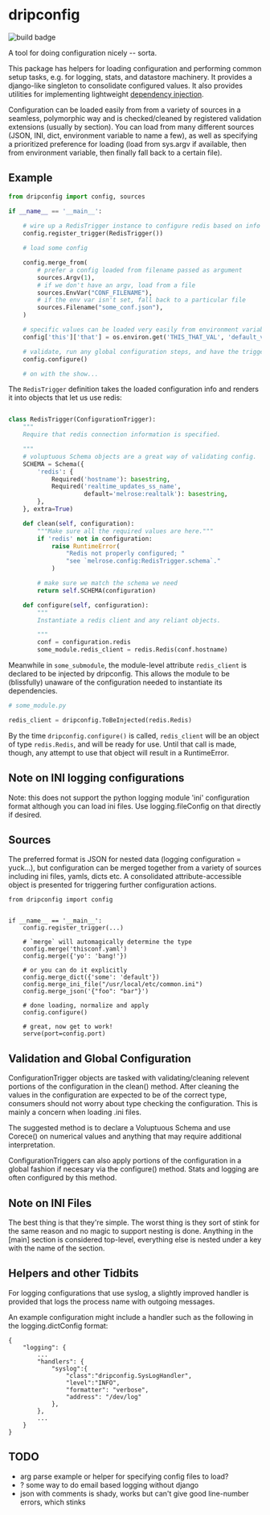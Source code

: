 
# dripconfig 

![build badge](https://circleci.com/gh/percolate/dripconfig.png?circle-token=80b53a2510ca246c448fd7e65c900b2102cc4e4a)

A tool for doing configuration nicely -- sorta.

This package has helpers for loading configuration and performing common setup
tasks, e.g. for logging, stats, and datastore machinery. It provides a
django-like singleton to consolidate configured values. It also provides
utilities for implementing lightweight [dependency
injection](http://en.wikipedia.org/wiki/Dependency_injection).


Configuration can be loaded easily from  from a variety of sources in a
seamless, polymorphic way and is checked/cleaned by registered validation
extensions (usually by section). You can load from many different sources 
(JSON, INI, dict, environment variable to name a few), as well as specifying
a prioritized preference for loading (load from sys.argv if available, then
from environment variable, then finally fall back to a certain file).

## Example
 
```python
from dripconfig import config, sources

if __name__ == '__main__':
    
    # wire up a RedisTrigger instance to configure redis based on info
    config.register_trigger(RedisTrigger())

    # load some config

    config.merge_from(
        # prefer a config loaded from filename passed as argument
        sources.Argv(1),  
        # if we don't have an argv, load from a file
        sources.EnvVar("CONF_FILENAME"),  
        # if the env var isn't set, fall back to a particular file
        sources.Filename("some_conf.json"),  
    )

    # specific values can be loaded very easily from environment variables
    config['this']['that'] = os.environ.get('THIS_THAT_VAL', 'default_val')

    # validate, run any global configuration steps, and have the triggers act
    config.configure()

    # on with the show...
```

The `RedisTrigger` definition takes the loaded configuration info and renders
it into objects that let us use redis:

```python

class RedisTrigger(ConfigurationTrigger):
    """
    Require that redis connection information is specified.

    """
    # voluptuous Schema objects are a great way of validating config.
    SCHEMA = Schema({
        'redis': {
            Required('hostname'): basestring,
            Required('realtime_updates_ss_name',
                     default='melrose:realtalk'): basestring,
        },
    }, extra=True)

    def clean(self, configuration):
        """Make sure all the required values are here."""
        if 'redis' not in configuration:
            raise RuntimeError(
                "Redis not properly configured; "
                "see `melrose.config:RedisTrigger.schema`."
            )

        # make sure we match the schema we need
        return self.SCHEMA(configuration)

    def configure(self, configuration):
        """
        Instantiate a redis client and any reliant objects.

        """
        conf = configuration.redis
        some_module.redis_client = redis.Redis(conf.hostname)

```

Meanwhile in `some_submodule`, the module-level attribute `redis_client` is
declared to be injected by dripconfig. This allows the module to be 
(blissfully) unaware of the configuration needed to instantiate its 
dependencies.

```python
# some_module.py

redis_client = dripconfig.ToBeInjected(redis.Redis)
```

By the time `dripconfig.configure()` is called, `redis_client` will be an 
object of type `redis.Redis`, and will be ready for use. Until that call is
made, though, any attempt to use that object will result in a RuntimeError.
                 

## Note on INI logging configurations

Note: this does not support the python logging module 'ini' configuration
format although you can load ini files.  Use logging.fileConfig on that
directly if desired.


## Sources

The preferred format is JSON for nested data (logging configuration = yuck...),
but configuration can be merged together from a variety of sources including
ini files, yamls, dicts etc.  A consolidated attribute-accessible object is
presented for triggering further configuration actions.

```
from dripconfig import config


if __name__ == '__main__':
    config.register_trigger(...)

    # `merge` will automagically determine the type
    config.merge('thisconf.yaml')
    config.merge({'yo': 'bang!'})
                                 
    # or you can do it explicitly
    config.merge_dict({'some': 'default'})
    config.merge_ini_file("/usr/local/etc/common.ini")
    config.merge_json('{"foo": "bar"}')

    # done loading, normalize and apply
    config.configure()

    # great, now get to work!
    serve(port=config.port)
```

## Validation and Global Configuration

ConfigurationTrigger objects are tasked with validating/cleaning relevent
portions of the configuration in the clean() method.  After cleaning the values
in the configuration are expected to be of the correct type, consumers should
not worry about type checking the configuration.  This is mainly a concern when
loading .ini files.

The suggested method is to declare a Voluptuous Schema and use Corece() on
numerical values and anything that may require additional interpretation.

ConfigurationTriggers can also apply portions of the configuration in a global
fashion if necesary via the configure() method.  Stats and logging are often
configured by this method.


## Note on INI Files

The best thing is that they're simple. The worst thing is they sort of stink
for the same reason and no magic to support nesting is done.  Anything in the
[main] section is considered top-level, everything else is nested under a key
with the name of the section.
 
## Helpers and other Tidbits


For logging configurations that use syslog, a slightly improved handler is
provided that logs the process name with outgoing messages.

An example configuration might include a handler such as the following in the
logging.dictConfig format: 

```
{
    "logging": {
        ...
        "handlers": {
            "syslog":{
                "class":"dripconfig.SysLogHandler",
                "level":"INFO",
                "formatter": "verbose",
                "address": "/dev/log"
            },
        },
        ...
    }
}
```


## TODO

* arg parse example or helper for specifying config files to load?
* ? some way to do email based logging without django
* json with comments is shady, works but can't give good line-number errors,
which stinks
 
